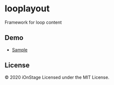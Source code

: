 # looplayout

Framework for loop content

## Demo

- [Sample](https://www.ionstage.org/looplayout/)

## License

&copy; 2020 iOnStage
Licensed under the MIT License.
